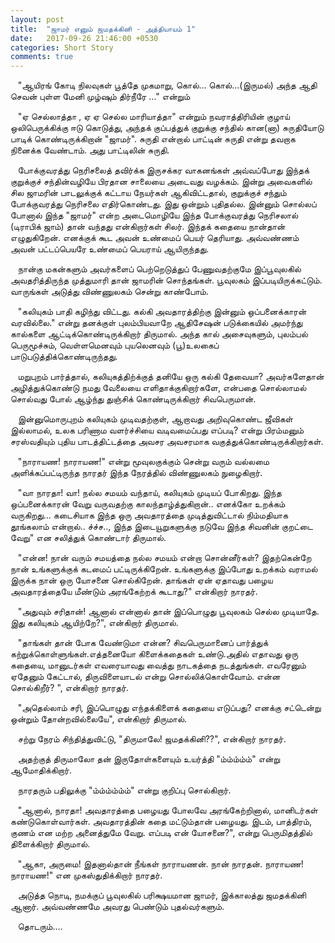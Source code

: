 ```yaml
---
layout: post
title:  "ஜாமர் எனும் ஜமதக்கினி - அத்தியாயம் 1"
date:   2017-09-26 21:46:00 +0530
categories: Short Story
comments: true
---
```


&nbsp;&nbsp;
"ஆயிரங் கோடி நிலவுகள் பூத்தே முகமாறு, கொல்... கொல்...(இருமல்) அந்த ஆதி செவன் புள்ள மேனி முழ்ஷும் திர்நீரே ..." என்றும் &nbsp;&nbsp;

&nbsp;&nbsp;
"ஏ செல்லாத்தா , ஏ ஏ செல்ல மாரியாத்தா" என்றும் நவராத்திரியின் குழாய் ஒலிபெருக்கிக்கு ஈடு கொடுத்து, அந்தக் குப்பத்துக் குறுக்கு சந்தில் கான(னா) சுருதியோடு பாடிக் கொண்டிருக்கிறான் "ஜாமர்". சுருதி என்றால் பாட்டின் சுருதி என்று தவறாக நினைக்க வேண்டாம். அது பாட்டிலின் சுருதி.

&nbsp;&nbsp;
போக்குவரத்து நெரிசலைத் தவிர்க்க இருசக்கர வாகனங்கள் அவ்வப்போது இந்தக் குறுக்குச் சந்தின்வழியே பிரதான சாலையை அடைவது வழக்கம். இன்று அவைகளில் சில ஜாமரின் பாடலுக்குக் கட்டாய நேயர்கள் ஆகிவிட்டதால், குறுக்குச் சந்தும் போக்குவரத்து
நெரிசலை எதிர்கொண்டது. இது ஒன்றும் புதிதல்ல. இன்னும் சொல்லப் போனால் இந்த "ஜாமர்" என்ற அடைமொழியே இந்த போக்குவரத்து நெரிசலால் (டிராபிக் ஜாம்) தான் வந்தது என்கிறார்கள் சிலர். இந்தக் கதையை நான்தான் எழுதுகிறேன். எனக்குக் கூட அவன் உண்மைப் பெயர் தெரியாது. அவ்வண்ணம் அவன் பட்டப்பெயரே உண்மைப் பெயராய் ஆயிருந்தது.

&nbsp;&nbsp;
நான்கு மகன்களும் அவர்களைப் பெற்றெடுத்துப் பேணுவதற்குமே இப்பூவுலகில் அவதரித்திருந்த முத்துமாரி தான் ஜாமரின் சொந்தங்கள். பூவுலகம் இப்படியிருக்கட்டும். வாருங்கள் அடுத்து விண்ணுலகம் சென்று காண்போம்.


&nbsp;&nbsp;
"கலியுகம் பாதி கழிந்து விட்டது. கல்கி அவதாரத்திற்கு இன்னும் ஒப்பனைக்காரன் வரவில்லை." என்று தனக்குள் புலம்பியவாறே ஆதிசேஷன் படுக்கையில் அமர்ந்து கால்களை ஆட்டிக்கொண்டிருக்கிறார் திருமால். அந்த கால் அசைவுகளும், புலம்பல் பெருமூச்சும், வெள்ளமெனவும் புயலெனவும் (பூ)உலகைப் பாடுபடுத்திக்கொண்டிருந்தது.

&nbsp;&nbsp;
மறுபுறம் பார்த்தால், கலியுகத்திற்க்குத் தனியே ஒரு கல்கி தேவையா? அவர்களேதான் அழித்துக்கொண்டு நமது வேலையை எளிதாக்குகிறார்களே, என்பதை சொல்லாமல் சொல்வது போல் ஆழ்ந்து துஞ்சிக் கொண்டிருக்கிறார் சிவபெருமான்.

&nbsp;&nbsp;
இன்னுமொருபுறம் கலியுகம் முடிவதற்குள், ஆறாவது அறிவுகொண்ட ஜீவிகள் இல்லாமல், உலக பரிணாம வளர்ச்சியை வடிவமைப்பது எப்படி? என்று பிரம்மனும் சரஸ்வதியும் புதிய பாடத்திட்டத்தை அவசர அவசரமாக வகுத்துக்கொண்டிருக்கிறார்கள்.

&nbsp;&nbsp;
"நாராயண! நாராயண!" என்று மூவுலகுக்கும் சென்று வரும் வல்லமை அளிக்கப்பட்டிருந்த நாரதர் இந்த நேரத்தில் விண்ணுலகம் நுழைகிறார்.

&nbsp;&nbsp;
"வா நாரதா! வா! நல்ல சமயம் வந்தாய், கலியுகம் முடியப் போகிறது. இந்த ஒப்பனைக்காரன் வேறு வருவதற்கு காலந்தாழ்த்துகிறான்.. எனக்கோ உறக்கம் வருகிறது... கடைசியாக இந்த ஒரு அவதாரத்தை முடித்துவிட்டால் நிம்மதியாக தூங்கலாம் என்றால்.. ச்ச்ச.., இந்த இடையூறுகளுக்கு நடுவே இந்த சிவனின் குறட்டை வேறு" என சலித்துக் கொண்டார் திருமால்.

&nbsp;&nbsp;
"என்ன! நான் வரும் சமயத்தை நல்ல சமயம் என்றா சொன்னீர்கள்? இதற்கென்றே நான் உங்களுக்குக் கடமைப் பட்டிருக்கிறேன். உங்களுக்கு இப்போது உறக்கம் வராமல் இருக்க நான் ஒரு யோசனை சொல்கிறேன். தாங்கள் ஏன் ஏதாவது பழைய அவதாரத்தையே மீண்டும் அரங்கேற்றக் கூடாது?" என்கிறார் நாரதர்.

&nbsp;&nbsp;
"அதுவும் சரிதான்! ஆனால் என்னால் தான் இப்பொழுது பூவுலகம் செல்ல முடியாதே. இது கலியுகம் ஆயிற்றே?", என்கிறார் திருமால்.

&nbsp;&nbsp;
"தாங்கள் தான் போக வேண்டுமா என்ன? சிவபெருமானைப் பார்த்துக் கற்றுக்கொள்ளுங்கள்.எத்தனையோ கிளைக்கதைகள் உண்டு.அதில் எதாவது ஒரு கதையை, மானுடர்கள் எவரையாவது வைத்து நாடகத்தை நடத்துங்கள். எவரேனும் ஏதேனும் கேட்டால், திருவிளையாடல் என்று சொல்லிக்கொள்வோம். என்ன சொல்கிறீர்? ", என்கிறார் நாரதர்.

&nbsp;&nbsp;
"அதெல்லாம் சரி, இப்பொழுது எந்தக்கிளைக் கதையை எடுப்பது? எனக்கு சட்டென்று ஒன்றும் தோன்றவில்லையே", என்கிறார் திருமால்.

&nbsp;&nbsp;
சற்று நேரம் சிந்தித்துவிட்டு, "திருமாலே! ஜமதக்கினி??", என்கிறார் நாரதர்.

&nbsp;&nbsp;
அதற்குத் திருமாலோ தன் இருதோள்களையும் உயர்த்தி "ம்ம்ம்ம்ம்" என்று ஆமோதிக்கிறார்.

&nbsp;&nbsp;
நாரதரும் பதிலுக்கு "ம்ம்ம்ம்ம்ம்" என்று குறிப்பு சொல்கிறார்.

&nbsp;&nbsp;
"ஆனால், நாரதா! அவதாரத்தை பழையது போலவே அரங்கேற்றினால், மானிடர்கள் கண்டுகொள்வார்கள். அவதாரத்தின் கதை மட்டும்தான் பழையது. இடம், பாத்திரம், குணம் என மற்ற அனைத்துமே வேறு. எப்படி என் யோசனை?", என்று பெருமிதத்தில் திளைக்கிறார் திருமால்.

&nbsp;&nbsp;
"ஆகா, அருமை! இதனால்தான் நீங்கள் நாராயணன். நான் நாரதன். நாராயண! நாராயண!" என முகஸ்துதிக்கிறார் நாரதர்.

&nbsp;&nbsp;
அடுத்த நொடி, நமக்குப் பூவுலகில் பரிக்ஷயமான ஜாமர், இக்காலத்து ஜமதக்கினி ஆனார். அவ்வண்ணமே அவரது பெண்டும் புதல்வர்களும்.

&nbsp;&nbsp;
தொடரும்....



